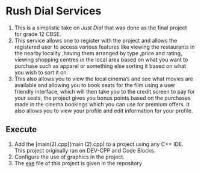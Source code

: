 # Rush Dial Services


1. This is a simplistic take on *Just Dial* that was done as the final project for grade 12 CBSE. 
2. This service allows one to register with the project and allows the registered user to access various features like viewing the restaurants in the nearby locality ,having them arranged by type ,price and rating, viewing shopping centres in the local area based on what you want to purchase such as apparel or something else sorting it based on what you wish to sort it on. 
3. This also allows you to view the local cinema’s and see what movies are available and allowing you to book seats for the film using a user friendly interface, which will then take you to the credit screen to pay for your seats, the project gives you bonus points based on the purchases made in the cinema bookings which you can use for premium offers. It also allows you to view your profile and edit information for your profile.

## Execute

1. Add the [main(2).cpp](main (2).cpp) to a project using any C++ IDE. This project originally ran on DEV-CPP and Code Blocks.
2. Configure the use of graphics in the project.
3. The [exe](bin/Debug/project12.exe) file of this project is given in the repository
